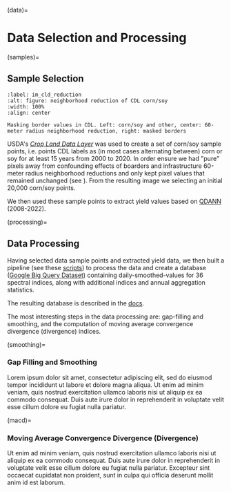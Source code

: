 (data)=
# Data Selection and Processing

(samples)=
## Sample Selection

```{figure} ../../assets/cornsoy-reduction
:label: im_cld_reduction
:alt: figure: neighborhood reduction of CDL corn/soy
:width: 100%
:align: center

Masking border values in CDL. Left: corn/soy and other, center: 60-meter radius neighborhood reduction, right: masked borders
```

USDA's [_Crop Land Data Layer_](https://developers.google.com/earth-engine/datasets/catalog/USDA_NASS_CDL) was used to create a set of corn/soy sample points, i.e. points CDL labels as (in most cases alternating between) corn or soy for at least 15 years from 2000 to 2020. In order ensure we had "pure" pixels away from confounding effects of boarders and infrastructure 60-meter radius neighborhood reductions and only kept pixel values that remained unchanged (see [](#im_cld_reduction)). From the resulting image we selecting an initial 20,000 corn/soy points.

We then used these sample points to extract yield values based on [QDANN](https://gee-community-catalog.org/projects/qdann/) (2008-2022).

(processing)=
## Data Processing

Having selected data sample points and extracted yield data, we then built a pipeline (see these [scripts](https://github.com/SchmidtDSE/spectral_trend_database/scripts)) to process the data and create a database ([Google Big Query Dataset](https://cloud.google.com/bigquery/docs)) containing daily-smoothed-values for 36 spectral indices, along with additional indices and annual aggregation statistics.

The resulting database is described in the [docs](/docs/pages/database.html).

The most interesting steps in the data processing are: gap-filling and smoothing, and the computation of moving average convergence divergence (divergence) indices.

(smoothing)=
### Gap Filling and Smoothing

Lorem ipsum dolor sit amet, consectetur adipiscing elit, sed do eiusmod tempor incididunt ut labore et dolore magna aliqua. Ut enim ad minim veniam, quis nostrud exercitation ullamco laboris nisi ut aliquip ex ea commodo consequat. Duis aute irure dolor in reprehenderit in voluptate velit esse cillum dolore eu fugiat nulla pariatur.


(macd)=
### Moving Average Convergence Divergence (Divergence)

Ut enim ad minim veniam, quis nostrud exercitation ullamco laboris nisi ut aliquip ex ea commodo consequat. Duis aute irure dolor in reprehenderit in voluptate velit esse cillum dolore eu fugiat nulla pariatur. Excepteur sint occaecat cupidatat non proident, sunt in culpa qui officia deserunt mollit anim id est laborum.

